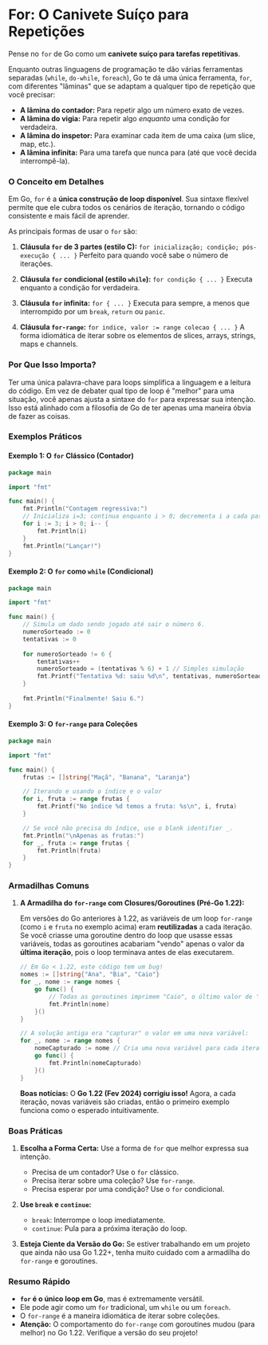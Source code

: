 # For: O Canivete Suíço para Repetições

Pense no `for` de Go como um **canivete suíço para tarefas repetitivas**.

Enquanto outras linguagens de programação te dão várias ferramentas separadas (`while`, `do-while`, `foreach`), Go te dá uma única ferramenta, `for`, com diferentes "lâminas" que se adaptam a qualquer tipo de repetição que você precisar:

*   **A lâmina do contador:** Para repetir algo um número exato de vezes.
*   **A lâmina do vigia:** Para repetir algo *enquanto* uma condição for verdadeira.
*   **A lâmina do inspetor:** Para examinar cada item de uma caixa (um slice, map, etc.).
*   **A lâmina infinita:** Para uma tarefa que nunca para (até que você decida interrompê-la).

### O Conceito em Detalhes

Em Go, `for` é a **única construção de loop disponível**. Sua sintaxe flexível permite que ele cubra todos os cenários de iteração, tornando o código consistente e mais fácil de aprender.

As principais formas de usar o `for` são:

1.  **Cláusula `for` de 3 partes (estilo C):**
    `for inicialização; condição; pós-execução { ... }`
    Perfeito para quando você sabe o número de iterações.

2.  **Cláusula `for` condicional (estilo `while`):**
    `for condição { ... }`
    Executa enquanto a condição for verdadeira.

3.  **Cláusula `for` infinita:**
    `for { ... }`
    Executa para sempre, a menos que interrompido por um `break`, `return` ou `panic`.

4.  **Cláusula `for-range`:**
    `for indice, valor := range colecao { ... }`
    A forma idiomática de iterar sobre os elementos de slices, arrays, strings, maps e channels.

### Por Que Isso Importa?

Ter uma única palavra-chave para loops simplifica a linguagem e a leitura do código. Em vez de debater qual tipo de loop é "melhor" para uma situação, você apenas ajusta a sintaxe do `for` para expressar sua intenção. Isso está alinhado com a filosofia de Go de ter apenas uma maneira óbvia de fazer as coisas.

### Exemplos Práticos

#### Exemplo 1: O `for` Clássico (Contador)

```go
package main

import "fmt"

func main() {
    fmt.Println("Contagem regressiva:")
    // Inicializa i=3; continua enquanto i > 0; decrementa i a cada passo.
    for i := 3; i > 0; i-- {
        fmt.Println(i)
    }
    fmt.Println("Lançar!")
}
```

#### Exemplo 2: O `for` como `while` (Condicional)

```go
package main

import "fmt"

func main() {
    // Simula um dado sendo jogado até sair o número 6.
    numeroSorteado := 0
    tentativas := 0
    
    for numeroSorteado != 6 {
        tentativas++
        numeroSorteado = (tentativas % 6) + 1 // Simples simulação
        fmt.Printf("Tentativa %d: saiu %d\n", tentativas, numeroSorteado)
    }
    
    fmt.Println("Finalmente! Saiu 6.")
}
```

#### Exemplo 3: O `for-range` para Coleções

```go
package main

import "fmt"

func main() {
    frutas := []string{"Maçã", "Banana", "Laranja"}

    // Iterando e usando o índice e o valor
    for i, fruta := range frutas {
        fmt.Printf("No índice %d temos a fruta: %s\n", i, fruta)
    }

    // Se você não precisa do índice, use o blank identifier _.
    fmt.Println("\nApenas as frutas:")
    for _, fruta := range frutas {
        fmt.Println(fruta)
    }
}
```

### Armadilhas Comuns

1.  **A Armadilha do `for-range` com Closures/Goroutines (Pré-Go 1.22):**

    Em versões do Go anteriores à 1.22, as variáveis de um loop `for-range` (como `i` e `fruta` no exemplo acima) eram **reutilizadas** a cada iteração. Se você criasse uma goroutine dentro do loop que usasse essas variáveis, todas as goroutines acabariam "vendo" apenas o valor da **última iteração**, pois o loop terminava antes de elas executarem.

    ```go
    // Em Go < 1.22, este código tem um bug!
    nomes := []string{"Ana", "Bia", "Caio"}
    for _, nome := range nomes {
        go func() {
            // Todas as goroutines imprimem "Caio", o último valor de 'nome'.
            fmt.Println(nome) 
        }()
    }
    
    // A solução antiga era "capturar" o valor em uma nova variável:
    for _, nome := range nomes {
        nomeCapturado := nome // Cria uma nova variável para cada iteração.
        go func() {
            fmt.Println(nomeCapturado)
        }()
    }
    ```
    **Boas notícias:** O **Go 1.22 (Fev 2024) corrigiu isso!** Agora, a cada iteração, novas variáveis são criadas, então o primeiro exemplo funciona como o esperado intuitivamente.

### Boas Práticas

1.  **Escolha a Forma Certa:** Use a forma de `for` que melhor expressa sua intenção.
    *   Precisa de um contador? Use o `for` clássico.
    *   Precisa iterar sobre uma coleção? Use `for-range`.
    *   Precisa esperar por uma condição? Use o `for` condicional.

2.  **Use `break` e `continue`:**
    *   `break`: Interrompe o loop imediatamente.
    *   `continue`: Pula para a próxima iteração do loop.

3.  **Esteja Ciente da Versão do Go:** Se estiver trabalhando em um projeto que ainda não usa Go 1.22+, tenha muito cuidado com a armadilha do `for-range` e goroutines.

### Resumo Rápido

*   **`for` é o único loop em Go**, mas é extremamente versátil.
*   Ele pode agir como um `for` tradicional, um `while` ou um `foreach`.
*   O `for-range` é a maneira idiomática de iterar sobre coleções.
*   **Atenção:** O comportamento do `for-range` com goroutines mudou (para melhor) no Go 1.22. Verifique a versão do seu projeto!